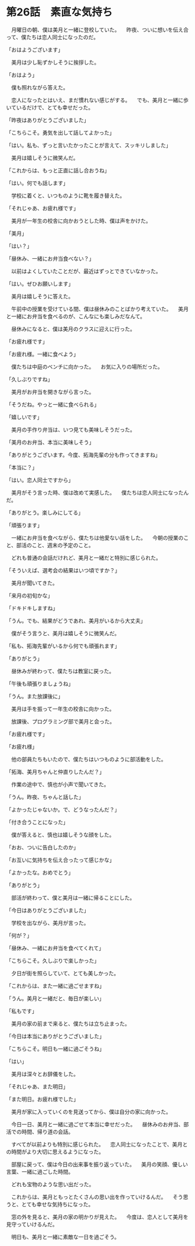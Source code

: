 # 第26話　素直な気持ち

　月曜日の朝、僕は美月と一緒に登校していた。
　昨夜、ついに想いを伝え合って、僕たちは恋人同士になったのだ。

「おはようございます」

　美月は少し恥ずかしそうに挨拶した。

「おはよう」

　僕も照れながら答えた。

　恋人になったとはいえ、まだ慣れない感じがする。
　でも、美月と一緒に歩いているだけで、とても幸せだった。

「昨夜はありがとうございました」

「こちらこそ。勇気を出して話してよかった」

「はい。私も、ずっと言いたかったことが言えて、スッキリしました」

　美月は嬉しそうに微笑んだ。

「これからは、もっと正直に話し合おうね」

「はい。何でも話します」

　学校に着くと、いつものように靴を履き替えた。

「それじゃあ、お疲れ様です」

　美月が一年生の校舎に向かおうとした時、僕は声をかけた。

「美月」

「はい？」

「昼休み、一緒にお弁当食べない？」

　以前はよくしていたことだが、最近はずっとできていなかった。

「はい。ぜひお願いします」

　美月は嬉しそうに答えた。

　午前中の授業を受けている間、僕は昼休みのことばかり考えていた。
　美月と一緒にお弁当を食べるのが、こんなにも楽しみだなんて。

　昼休みになると、僕は美月のクラスに迎えに行った。

「お疲れ様です」

「お疲れ様。一緒に食べよう」

　僕たちは中庭のベンチに向かった。
　お気に入りの場所だった。

「久しぶりですね」

　美月がお弁当を開きながら言った。

「そうだね。やっと一緒に食べられる」

「嬉しいです」

　美月の手作り弁当は、いつ見ても美味しそうだった。

「美月のお弁当、本当に美味しそう」

「ありがとうございます。今度、拓海先輩の分も作ってきますね」

「本当に？」

「はい。恋人同士ですから」

　美月がそう言った時、僕は改めて実感した。
　僕たちは恋人同士になったんだ。

「ありがとう。楽しみにしてる」

「頑張ります」

　一緒にお弁当を食べながら、僕たちは他愛ない話をした。
　今朝の授業のこと、部活のこと、週末の予定のこと。

　どれも普通の会話だけれど、美月と一緒だと特別に感じられた。

「そういえば、選考会の結果はいつ頃ですか？」

　美月が聞いてきた。

「来月の初旬かな」

「ドキドキしますね」

「うん。でも、結果がどうであれ、美月がいるから大丈夫」

　僕がそう言うと、美月は嬉しそうに微笑んだ。

「私も、拓海先輩がいるから何でも頑張れます」

「ありがとう」

　昼休みが終わって、僕たちは教室に戻った。

「午後も頑張りましょうね」

「うん。また放課後に」

　美月は手を振って一年生の校舎に向かった。

　放課後、プログラミング部で美月と会った。

「お疲れ様です」

「お疲れ様」

　他の部員たちもいたので、僕たちはいつものように部活動をした。

「拓海、美月ちゃんと仲直りしたんだ？」

　作業の途中で、慎也が小声で聞いてきた。

「うん。昨夜、ちゃんと話した」

「よかったじゃないか。で、どうなったんだ？」

「付き合うことになった」

　僕が答えると、慎也は嬉しそうな顔をした。

「おお、ついに告白したのか」

「お互いに気持ちを伝え合ったって感じかな」

「よかったな。おめでとう」

「ありがとう」

　部活が終わって、僕と美月は一緒に帰ることにした。

「今日はありがとうございました」

　学校を出ながら、美月が言った。

「何が？」

「昼休み、一緒にお弁当を食べてくれて」

「こちらこそ。久しぶりで楽しかった」

　夕日が街を照らしていて、とても美しかった。

「これからは、また一緒に過ごせますね」

「うん。美月と一緒だと、毎日が楽しい」

「私もです」

　美月の家の前まで来ると、僕たちは立ち止まった。

「今日は本当にありがとうございました」

「こちらこそ。明日も一緒に過ごそうね」

「はい」

　美月は深々とお辞儀をした。

「それじゃあ、また明日」

「また明日。お疲れ様でした」

　美月が家に入っていくのを見送ってから、僕は自分の家に向かった。

　今日一日、美月と一緒に過ごせて本当に幸せだった。
　昼休みのお弁当、部活での時間、帰り道の会話。

　すべてが以前よりも特別に感じられた。
　恋人同士になったことで、美月との時間がより大切に思えるようになった。

　部屋に戻って、僕は今日の出来事を振り返っていた。
　美月の笑顔、優しい言葉、一緒に過ごした時間。

　どれも宝物のような思い出だった。

　これからは、美月ともっとたくさんの思い出を作っていけるんだ。
　そう思うと、とても幸せな気持ちになった。

　窓の外を見ると、美月の家の明かりが見えた。
　今度は、恋人として美月を見守っていけるんだ。

　明日も、美月と一緒に素敵な一日を過ごそう。